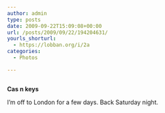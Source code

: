 ```yaml
---
author: admin
type: posts
date: 2009-09-22T15:09:08+00:00
url: /posts/2009/09/22/194204631/
yourls_shorturl:
  - https://lobban.org/i/2a
categories:
  - Photos

---
```

<div class="figure">
  <img src="https://andy.lobban.org/photo/1280/194204631/1/tumblr_kqdor8v6QN1qzrl7b" alt="" />
</div>

**Cas n keys**

I&#8217;m off to London for a few days. Back Saturday night.